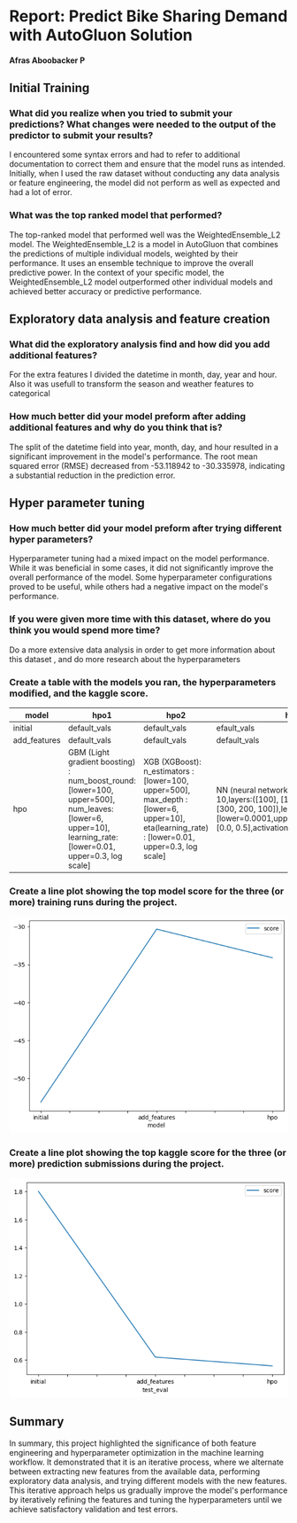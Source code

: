 # Report: Predict Bike Sharing Demand with AutoGluon Solution
#### Afras Aboobacker P

## Initial Training
### What did you realize when you tried to submit your predictions? What changes were needed to the output of the predictor to submit your results?
I encountered some syntax errors and had to refer to additional documentation to correct them and ensure that the model runs as intended. Initially, when I used the raw dataset without conducting any data analysis or feature engineering, the model did not perform as well as expected and had a lot of error.

### What was the top ranked model that performed?
The top-ranked model that performed well was the WeightedEnsemble_L2 model. The WeightedEnsemble_L2 is a model in AutoGluon that combines the predictions of multiple individual models, weighted by their performance. It uses an ensemble technique to improve the overall predictive power. In the context of your specific model, the WeightedEnsemble_L2 model outperformed other individual models and achieved better accuracy or predictive performance.

## Exploratory data analysis and feature creation
### What did the exploratory analysis find and how did you add additional features?
For the extra features I divided the datetime in month, day, year and hour. Also it was usefull to transform the season and weather features to categorical

### How much better did your model preform after adding additional features and why do you think that is?
The split of the datetime field into year, month, day, and hour resulted in a significant improvement in the model's performance. The root mean squared error (RMSE) decreased from -53.118942 to -30.335978, indicating a substantial reduction in the prediction error.

## Hyper parameter tuning
### How much better did your model preform after trying different hyper parameters?
Hyperparameter tuning had a mixed impact on the model performance. While it was beneficial in some cases, it did not significantly improve the overall performance of the model. Some hyperparameter configurations proved to be useful, while others had a negative impact on the model's performance.

### If you were given more time with this dataset, where do you think you would spend more time?
Do a more extensive data analysis in order to get more information about this dataset , and do more research about the hyperparameters

### Create a table with the models you ran, the hyperparameters modified, and the kaggle score.
|model|hpo1|hpo2|hpo3|score|
|--|--|--|--|--|
|initial|default_vals|default_vals|efault_vals	|1.79594|
|add_features|default_vals|default_vals|default_vals|0.63634|
|hpo|GBM (Light gradient boosting) : num_boost_round: [lower=100, upper=500], num_leaves:[lower=6, upper=10], learning_rate:[lower=0.01, upper=0.3, log scale]|XGB (XGBoost): n_estimators : [lower=100, upper=500], max_depth : [lower=6, upper=10], eta(learning_rate) : [lower=0.01, upper=0.3, log scale]|NN (neural network) = num_epochs: 10,layers:([100], [1000], [200, 100], [300, 200, 100]),learning_rate:[lower=0.0001,upper=0.01],dropout_prob:[0.0, 0.5],activation_fun:[relu, tanh]|0.55740|

### Create a line plot showing the top model score for the three (or more) training runs during the project.
![model_train_score.png](model_train_score.png)

### Create a line plot showing the top kaggle score for the three (or more) prediction submissions during the project.

![model_test_score.png](model_test_score.png)

## Summary
In summary, this project highlighted the significance of both feature engineering and hyperparameter optimization in the machine learning workflow. It demonstrated that it is an iterative process, where we alternate between extracting new features from the available data, performing exploratory data analysis, and trying different models with the new features. This iterative approach helps us gradually improve the model's performance by iteratively refining the features and tuning the hyperparameters until we achieve satisfactory validation and test errors.

